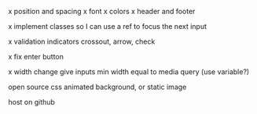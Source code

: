 x position and spacing
x font
x colors 
x header and footer

x implement classes so I can use a ref to focus the next input

x validation indicators
  crossout, arrow, check

x fix enter button

x width change
  give inputs min width equal to media query (use variable?)

open source css animated background, or static image

host on github